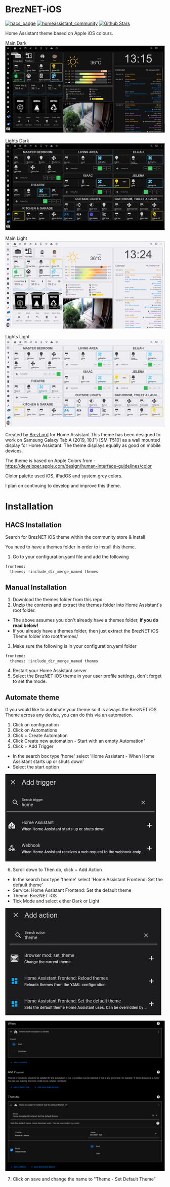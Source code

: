 # BrezNET-iOS

[![hacs_badge](https://img.shields.io/badge/HACS-Default-orange.svg)](https://github.com/hacs/integration)
[![homeassistant_community](https://img.shields.io/badge/HA%20community-forum-brightgreen)](https://test)
[![Github Stars](https://img.shields.io/github/stars/brezlord/BrezNET-iOS)](https://github.com/brezlord/BrezNET-iOS)

Home Assistant theme based on Apple iOS colours.

Main Dark
![](https://github.com/brezlord/BrezNET-iOS/blob/main/docs/main-dark.png)

Lights Dark
![](https://github.com/brezlord/BrezNET-iOS/blob/main/docs/lights-dark.png)

Main Light
![](https://github.com/brezlord/BrezNET-iOS/blob/main/docs/main-light.png)

Lights Light
![](https://github.com/brezlord/BrezNET-iOS/blob/main/docs/lights-light.png)

Created by [BrezLord](https://github.com/brezlord) for Home Assistant
This theme has been designed to work on Samsung Galaxy Tab A (2019, 10.1") [SM-T510] as a wall mounted display for Home Assistant. The theme displays equally as good on mobile devices.

The theme is based on Apple Colors from - https://developer.apple.com/design/human-interface-guidelines/color

Clolor palette used iOS, iPadOS and system grey colors.

I plan on continuing to develop and improve this theme.

# Installation

## HACS Installation

Search for BrezNET iOS theme within the community store & Install

You need to have a themes folder in order to install this theme.

1. Go to your configuration.yaml file and add the following 

```
frontend:
  themes: !include_dir_merge_named themes
``` 

## Manual Installation

1. Download the themes folder from this repo
2. Unzip the contents and extract the themes folder into Home Assistant's root folder.
 - The above assumes you don't already have a themes folder, **if you do read below!**
 - If you already have a themes folder, then just extract the BrezNET iOS Theme folder into root/themes/
3. Make sure the following is in your configuration.yaml folder

```
frontend: 
  themes: !include_dir_merge_named themes
```
4. Restart your Home Assistant server
5. Select the BrezNET iOS theme in your user profile settings, don't forget to set the mode.

## Automate theme

If you would like to automate your theme so it is always the BrezNET iOS Theme across any device, you can do this via an automation.

1. Click on configuration
2. Click on Automations
3. Click + Create Automation
4. Click   Create new automation - Start with an empty Automation"
5. Click + Add Trigger
- In the search box type 'home' select 'Home Assistant - When Home Assistant starts up or shuts down'
- Select the start option

![](https://github.com/brezlord/BrezNET-iOS/blob/main/docs/add_trigger.png)

6. Scroll down to Then do, click + Add Action
- In the search box type 'theme' select 'Home Assistant Frontend: Set the default theme'
- Service: Home Assistant Frontend: Set the default theme
- Theme: BrezNET iOS
- Tick Mode and select either Dark or Light

![](https://github.com/brezlord/BrezNET-iOS/blob/main/docs/add_action.png)

![](https://github.com/brezlord/BrezNET-iOS/blob/main/docs/automation.png)

7. Click on save and change the name to "Theme - Set Default Theme"
